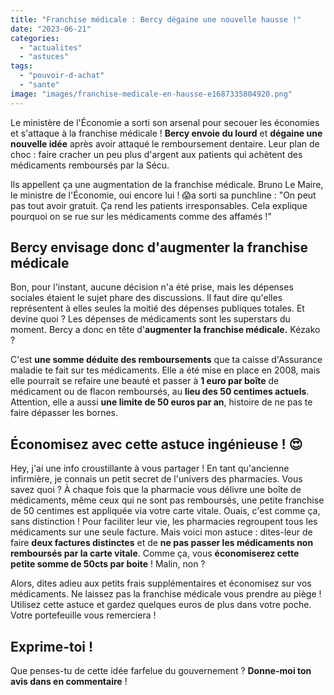 ```yaml
---
title: "Franchise médicale : Bercy dégaine une nouvelle hausse !"
date: "2023-06-21"
categories: 
  - "actualites"
  - "astuces"
tags: 
  - "pouvoir-d-achat"
  - "sante"
image: "images/franchise-medicale-en-hausse-e1687335804920.png"
---
```


Le ministère de l'Économie a sorti son arsenal pour secouer les économies et s'attaque à la franchise médicale ! **Bercy envoie du lourd** et **dégaine une nouvelle idée** après avoir attaqué le remboursement dentaire. Leur plan de choc : faire cracher un peu plus d'argent aux patients qui achètent des médicaments remboursés par la Sécu.

Ils appellent ça une augmentation de la franchise médicale. Bruno Le Maire, le ministre de l'Économie, oui encore lui ! 😱a sorti sa punchline : "On peut pas tout avoir gratuit. Ça rend les patients irresponsables. Cela explique pourquoi on se rue sur les médicaments comme des affamés !"

## Bercy envisage donc d'augmenter la franchise médicale

Bon, pour l'instant, aucune décision n'a été prise, mais les dépenses sociales étaient le sujet phare des discussions. Il faut dire qu'elles représentent à elles seules la moitié des dépenses publiques totales. Et devine quoi ? Les dépenses de médicaments sont les superstars du moment. Bercy a donc en tête d'**augmenter la franchise médicale.** Kézako ?

C'est **une somme déduite des remboursements** que ta caisse d'Assurance maladie te fait sur tes médicaments. Elle a été mise en place en 2008, mais elle pourrait se refaire une beauté et passer à **1 euro par boîte** de médicament ou de flacon remboursés, au **lieu des 50 centimes actuels**. Attention, elle a aussi **une limite de 50 euros par an**, histoire de ne pas te faire dépasser les bornes.

## Économisez avec cette astuce ingénieuse ! 😍

Hey, j'ai une info croustillante à vous partager ! En tant qu'ancienne infirmière, je connais un petit secret de l'univers des pharmacies. Vous savez quoi ? À chaque fois que la pharmacie vous délivre une boîte de médicaments, même ceux qui ne sont pas remboursés, une petite franchise de 50 centimes est appliquée via votre carte vitale. Ouais, c'est comme ça, sans distinction ! Pour faciliter leur vie, les pharmacies regroupent tous les médicaments sur une seule facture. Mais voici mon astuce : dites-leur de faire **deux factures distinctes** et de **ne pas passer les médicaments non remboursés par la carte vitale**. Comme ça, vous **économiserez cette petite somme de 50cts par boite** ! Malin, non ?

Alors, dites adieu aux petits frais supplémentaires et économisez sur vos médicaments. Ne laissez pas la franchise médicale vous prendre au piège ! Utilisez cette astuce et gardez quelques euros de plus dans votre poche. Votre portefeuille vous remerciera !

## Exprime-toi !

Que penses-tu de cette idée farfelue du gouvernement ? **Donne-moi ton avis dans en commentaire** !
